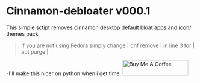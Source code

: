 # Cinnamon-debloater v000.1
 This simple sctipt removes cinnamon desktop default bloat apps and icon/ themes pack
 
> If you are not using Fedora simply change | dnf remove |  in line 3 for | apt purge |

-I'll make this nicer on python when i get time.
<a href="https://www.buymeacoffee.com/acidburn" target="_blank"><img src="https://cdn.buymeacoffee.com/buttons/default-orange.png" alt="Buy Me A Coffee" height="41" width="174"></a>
